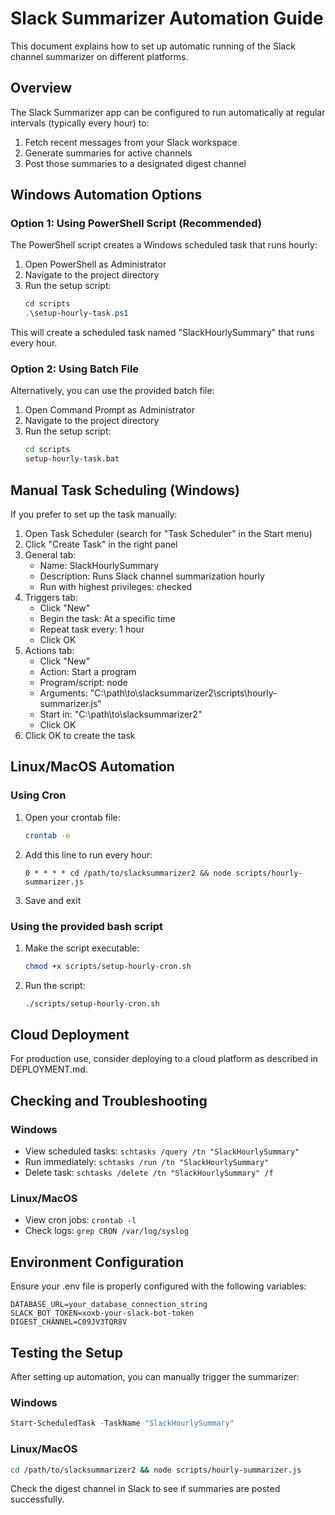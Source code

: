 # Slack Summarizer Automation Guide

This document explains how to set up automatic running of the Slack channel summarizer on different platforms.

## Overview

The Slack Summarizer app can be configured to run automatically at regular intervals (typically every hour) to:
1. Fetch recent messages from your Slack workspace
2. Generate summaries for active channels
3. Post those summaries to a designated digest channel

## Windows Automation Options

### Option 1: Using PowerShell Script (Recommended)

The PowerShell script creates a Windows scheduled task that runs hourly:

1. Open PowerShell as Administrator
2. Navigate to the project directory
3. Run the setup script:
   ```powershell
   cd scripts
   .\setup-hourly-task.ps1
   ```

This will create a scheduled task named "SlackHourlySummary" that runs every hour.

### Option 2: Using Batch File

Alternatively, you can use the provided batch file:

1. Open Command Prompt as Administrator
2. Navigate to the project directory
3. Run the setup script:
   ```cmd
   cd scripts
   setup-hourly-task.bat
   ```

## Manual Task Scheduling (Windows)

If you prefer to set up the task manually:

1. Open Task Scheduler (search for "Task Scheduler" in the Start menu)
2. Click "Create Task" in the right panel
3. General tab:
   - Name: SlackHourlySummary
   - Description: Runs Slack channel summarization hourly
   - Run with highest privileges: checked
4. Triggers tab:
   - Click "New"
   - Begin the task: At a specific time
   - Repeat task every: 1 hour
   - Click OK
5. Actions tab:
   - Click "New"
   - Action: Start a program
   - Program/script: node
   - Arguments: "C:\path\to\slacksummarizer2\scripts\hourly-summarizer.js"
   - Start in: "C:\path\to\slacksummarizer2"
   - Click OK
6. Click OK to create the task

## Linux/MacOS Automation

### Using Cron

1. Open your crontab file:
   ```bash
   crontab -e
   ```

2. Add this line to run every hour:
   ```
   0 * * * * cd /path/to/slacksummarizer2 && node scripts/hourly-summarizer.js
   ```

3. Save and exit

### Using the provided bash script

1. Make the script executable:
   ```bash
   chmod +x scripts/setup-hourly-cron.sh
   ```

2. Run the script:
   ```bash
   ./scripts/setup-hourly-cron.sh
   ```

## Cloud Deployment

For production use, consider deploying to a cloud platform as described in DEPLOYMENT.md.

## Checking and Troubleshooting

### Windows

- View scheduled tasks: `schtasks /query /tn "SlackHourlySummary"`
- Run immediately: `schtasks /run /tn "SlackHourlySummary"`
- Delete task: `schtasks /delete /tn "SlackHourlySummary" /f`

### Linux/MacOS

- View cron jobs: `crontab -l`
- Check logs: `grep CRON /var/log/syslog`

## Environment Configuration

Ensure your .env file is properly configured with the following variables:

```
DATABASE_URL=your_database_connection_string
SLACK_BOT_TOKEN=xoxb-your-slack-bot-token
DIGEST_CHANNEL=C09JV3TQR8V
```

## Testing the Setup

After setting up automation, you can manually trigger the summarizer:

### Windows
```powershell
Start-ScheduledTask -TaskName "SlackHourlySummary"
```

### Linux/MacOS
```bash
cd /path/to/slacksummarizer2 && node scripts/hourly-summarizer.js
```

Check the digest channel in Slack to see if summaries are posted successfully.